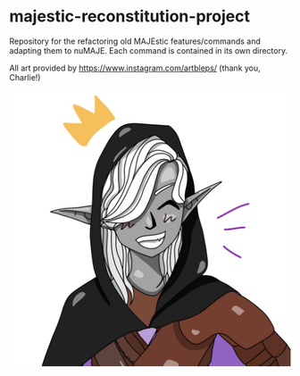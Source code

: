 # majestic-reconstitution-project

Repository for the refactoring old MAJEstic features/commands and adapting them to nuMAJE.
Each command is contained in its own directory.

All art provided by https://www.instagram.com/artbleps/ (thank you, Charlie!)

![image](image_2021-01-27_175853.png)


